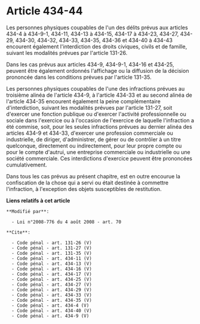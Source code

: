 # Article 434-44

Les personnes physiques coupables de l'un des délits prévus aux articles 434-4 à 434-9-1, 434-11, 434-13 à 434-15, 434-17 à
434-23, 434-27, 434-29, 434-30, 434-32, 434-33, 434-35, 434-36 et 434-40 à 434-43 encourent également l'interdiction des
droits civiques, civils et de famille, suivant les modalités prévues par l'article 131-26. 

Dans les cas prévus aux articles 434-9, 434-9-1, 434-16 et 434-25, peuvent être également ordonnés l'affichage ou la
diffusion de la décision prononcée dans les conditions prévues par l'article 131-35. 

Les personnes physiques coupables de l'une des infractions prévues au troisième alinéa de l'article 434-9, à l'article 434-33
et au second alinéa de l'article 434-35 encourent également la peine complémentaire d'interdiction, suivant les modalités
prévues par l'article 131-27, soit d'exercer une fonction publique ou d'exercer l'activité professionnelle ou sociale dans
l'exercice ou à l'occasion de l'exercice de laquelle l'infraction a été commise, soit, pour les seules infractions prévues au
dernier alinéa des articles 434-9 et 434-33, d'exercer une profession commerciale ou industrielle, de diriger, d'administrer,
de gérer ou de contrôler à un titre quelconque, directement ou indirectement, pour leur propre compte ou pour le compte
d'autrui, une entreprise commerciale ou industrielle ou une société commerciale. Ces interdictions d'exercice peuvent être
prononcées cumulativement. 

Dans tous les cas prévus au présent chapitre, est en outre encourue la confiscation de la chose qui a servi ou était destinée
à commettre l'infraction, à l'exception des objets susceptibles de restitution.

**Liens relatifs à cet article**

	**Modifié par**:

	  - Loi n°2008-776 du 4 août 2008 - art. 70

	**Cite**:

	  - Code pénal - art. 131-26 (V)
	  - Code pénal - art. 131-27 (V)
	  - Code pénal - art. 131-35 (V)
	  - Code pénal - art. 434-11 (V)
	  - Code pénal - art. 434-13 (V)
	  - Code pénal - art. 434-16 (V)
	  - Code pénal - art. 434-17 (V)
	  - Code pénal - art. 434-25 (V)
	  - Code pénal - art. 434-27 (V)
	  - Code pénal - art. 434-29 (V)
	  - Code pénal - art. 434-33 (V)
	  - Code pénal - art. 434-35 (V)
	  - Code pénal - art. 434-4 (V)
	  - Code pénal - art. 434-40 (V)
	  - Code pénal - art. 434-9 (V)
